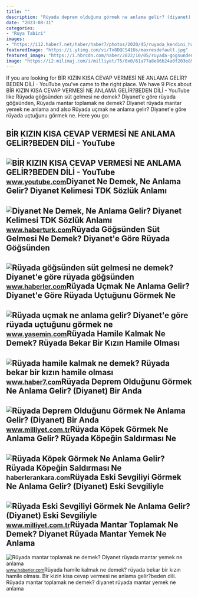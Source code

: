 ```yaml
---
title: ""
description: "Rüyada deprem olduğunu görmek ne anlama gelir? (diyanet) bir anda"
date: "2023-08-31"
categories:
- "Ruya Tabiri"
images:
- "https://i12.haber7.net/haber/haber7/photos/2020/45/ruyada_kendini_hamile_olarak_gormek_ne_demek_ruyada_bekar_bir_kizin_hamile_olmasi_tabirleri_1604641042_5392.jpg"
featuredImage: "https://i.ytimg.com/vi/Tn8DQCS41Us/maxresdefault.jpg"
featured_image: "https://i.hbrcdn.com/haber/2022/10/05/ruyada-gogsunden-sut-gelmesi-ne-anlama-gelir-15335330_6420_amp.jpg"
image: "https://i2.milimaj.com/i/milliyet/75/0x0/61a77a8e86b24a0f203e89a3.jpg"
---
```


If you are looking for BİR KIZIN KISA CEVAP VERMESİ NE ANLAMA GELİR?BEDEN DİLİ - YouTube you've came to the right place. We have 9 Pics about BİR KIZIN KISA CEVAP VERMESİ NE ANLAMA GELİR?BEDEN DİLİ - YouTube like Rüyada göğsünden süt gelmesi ne demek? Diyanet'e göre rüyada göğsünden, Rüyada mantar toplamak ne demek? Diyanet rüyada mantar yemek ne anlama and also Rüyada uçmak ne anlama gelir? Diyanet'e göre rüyada uçtuğunu görmek ne. Here you go:

BİR KIZIN KISA CEVAP VERMESİ NE ANLAMA GELİR?BEDEN DİLİ - YouTube
-----------------------------------------------------------------

 ![BİR KIZIN KISA CEVAP VERMESİ NE ANLAMA GELİR?BEDEN DİLİ - YouTube](https://i.ytimg.com/vi/Tn8DQCS41Us/maxresdefault.jpg) <small>www.youtube.com</small>Diyanet Ne Demek, Ne Anlama Gelir? Diyanet Kelimesi TDK Sözlük Anlamı
---------------------------------------------------------------------

 ![Diyanet Ne Demek, Ne Anlama Gelir? Diyanet Kelimesi TDK Sözlük Anlamı](https://im.haberturk.com/nedemek/diyanet-ne-demek.jpg) <small>www.haberturk.com</small>Rüyada Göğsünden Süt Gelmesi Ne Demek? Diyanet'e Göre Rüyada Göğsünden
----------------------------------------------------------------------

 ![Rüyada göğsünden süt gelmesi ne demek? Diyanet'e göre rüyada göğsünden](https://i.hbrcdn.com/haber/2022/10/05/ruyada-gogsunden-sut-gelmesi-ne-anlama-gelir-15335330_6420_amp.jpg) <small>www.haberler.com</small>Rüyada Uçmak Ne Anlama Gelir? Diyanet'e Göre Rüyada Uçtuğunu Görmek Ne
----------------------------------------------------------------------

 ![Rüyada uçmak ne anlama gelir? Diyanet'e göre rüyada uçtuğunu görmek ne](https://i12.haber7.net/haber/haber7/photos/2021/16/ruyada_ucmak_ne_anlama_gelir_diyanete_gore_ruyada_uctugunu_gormek_ne_demek_ruyada_havalanmak_1619221522_3423.jpg) <small>www.yasemin.com</small>Rüyada Hamile Kalmak Ne Demek? Rüyada Bekar Bir Kızın Hamile Olması
-------------------------------------------------------------------

 ![Rüyada hamile kalmak ne demek? Rüyada bekar bir kızın hamile olması](https://i12.haber7.net/haber/haber7/photos/2020/45/ruyada_kendini_hamile_olarak_gormek_ne_demek_ruyada_bekar_bir_kizin_hamile_olmasi_tabirleri_1604641042_5392.jpg) <small>www.haber7.com</small>Rüyada Deprem Olduğunu Görmek Ne Anlama Gelir? (Diyanet) Bir Anda
-----------------------------------------------------------------

 ![Rüyada Deprem Olduğunu Görmek Ne Anlama Gelir? (Diyanet) Bir Anda](https://i2.milimaj.com/i/milliyet/75/0x0/61a77a8e86b24a0f203e89a3.jpg) <small>www.milliyet.com.tr</small>Rüyada Köpek Görmek Ne Anlama Gelir? Rüyada Köpeğin Saldırması Ne
-----------------------------------------------------------------

 ![Rüyada Köpek Görmek Ne Anlama Gelir? Rüyada Köpeğin Saldırması Ne](https://static.daktilo.com/sites/415/uploads/2021/09/08/ruyada-kopek-gormek-ne-anlama-gelir-neye-isarettir-6449-1631096590.jpg) <small>haberlerankara.com</small>Rüyada Eski Sevgiliyi Görmek Ne Anlama Gelir? (Diyanet) Eski Sevgiliyle
-----------------------------------------------------------------------

 ![Rüyada Eski Sevgiliyi Görmek Ne Anlama Gelir? (Diyanet) Eski Sevgiliyle](https://i2.milimaj.com/i/milliyet/75/0x0/61a7743a86b24a0f203e8929.jpg) <small>www.milliyet.com.tr</small>Rüyada Mantar Toplamak Ne Demek? Diyanet Rüyada Mantar Yemek Ne Anlama
----------------------------------------------------------------------

 ![Rüyada mantar toplamak ne demek? Diyanet rüyada mantar yemek ne anlama](https://i.hbrcdn.com/haber/2021/03/30/ruyada-mantar-toplamak-ne-demek-diyanet-ruyada-14030005_2795_amp.jpg) <small>www.haberler.com</small>Rüyada hamile kalmak ne demek? rüyada bekar bir kızın hamile olması. Bi̇r kizin kisa cevap vermesi̇ ne anlama geli̇r?beden di̇li̇. Rüyada mantar toplamak ne demek? diyanet rüyada mantar yemek ne anlama
